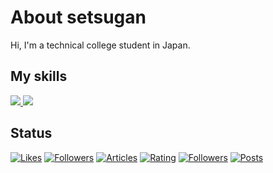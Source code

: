 # About setsugan

Hi, I'm a technical college student in Japan.

## My skills

<p align="left">
  <!-- ダークモード用 -->
  <a href="https://skillicons.dev#gh-dark-mode-only">
    <img src="https://skillicons.dev/icons?i=py,js,ts,html,css,react&theme=dark#gh-dark-mode-only" />
  </a>

  <!-- ライトモード用 -->
  <a href="https://skillicons.dev#gh-light-mode-only">
    <img src="https://skillicons.dev/icons?i=py,js,ts,html,css,react&theme=light#gh-light-mode-only" />
  </a>
</p>

## Status

[![Likes](https://badgen.org/img/zenn/setsugan/likes?style=for-the-badge)](https://zenn.dev/setsugan)
[![Followers](https://badgen.org/img/zenn/setsugan/followers?style=for-the-badge)](https://zenn.dev/setsugan)
[![Articles](https://badgen.org/img/zenn/setsugan/articles?style=for-the-badge)](https://zenn.dev/setsugan)
[![Rating](https://badgen.org/img/atcoder/setsugan/rating/algorithm?style=for-the-badge)](https://atcoder.jp/users/setsugan?contestType=algo)
[![Followers](https://badgen.org/img/bluesky/setsugan.bsky.social/followers?style=for-the-badge)](https://bsky.app/profile/setsugan.bsky.social)
[![Posts](https://badgen.org/img/bluesky/setsugan.bsky.social/posts?style=for-the-badge)](https://bsky.app/profile/setsugan.bsky.social)

